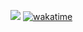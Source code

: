 [![](https://i.imgur.com/1a76BYY.gif)]()
[![wakatime](https://wakatime.com/badge/user/bd8e3849-740c-4437-9b22-e9fdf8965e7b/project/57c8828f-79b0-42b7-960c-594bc2c53d11.svg)](https://wakatime.com/badge/user/bd8e3849-740c-4437-9b22-e9fdf8965e7b/project/57c8828f-79b0-42b7-960c-594bc2c53d11)
